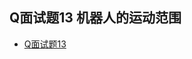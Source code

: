 ## Q面试题13 机器人的运动范围
* [Q面试题13](https://leetcode-cn.com/problems/ji-qi-ren-de-yun-dong-fan-wei-lcof/)
